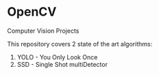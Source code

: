 # OpenCV
Computer Vision Projects

This repository covers 2 state of the art algorithms:
1. YOLO - You Only Look Once
2. SSD - Single Shot multiDetector
